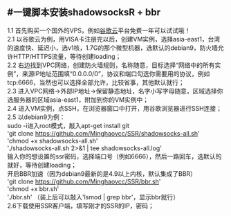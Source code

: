 #一键脚本安装shadowsocksR + bbr
---
1.1  首先购买一个国外的VPS，例如[谷歌云](https://cloud.google.com/)平台免费一年可以试试哦！   
2.1  以谷歌云为例，用VISA卡注册完以后，创建VM实例，选择asia-east1，台湾的速度快、延迟小，选v1核，1.7G的那个微型机器，选默认的debian9，防火墙允许HTTP/HTTPS流量，等待创建loading；   
2.2  右边找到VPC网络，创建防火墙规则，名称随意，目标选择“网络中的所有实例”，来源IP地址范围填“0.0.0.0/0”，协议和端口勾选你需要用的协议，例如tcp:6666，当然也可以选择全部允许，比较省事，其他默认就行；   
2.3  进入VPC网络->外部IP地址->保留静态地址，名字小写字母随意，区域选择你选服务器的区域asia-east1，附加到你的VM实例中；   
2.4  进入VM实例，点SSH，在浏览器窗口中打开，用谷歌浏览器进行SSH连接；   
2.5  以debian9为例：   
    sudo -i进入root模式，敲入apt-get install git   
    'git clone https://github.com/Minghaovcc/SSR/shadowsocks-all.sh'   
    'chmod +x shadowsocks-all.sh'   
    './shadowsocks-all.sh 2>&1 | tee shadowsocks-all.log'   
    输入你的想设置的ssr密码，选择端口号（例如6666），然后一路回车，选默认的就好，等待创建loading；   
    开启BBR加速（因为debian9最新的是4.9以上内核，默认集成了BBR）   
    'git clone https://github.com/Minghaovcc/SSR/bbr.sh'   
    'chmod +x bbr.sh'  
    './bbr.sh'    （装上后可以敲入'lsmod | grep bbr'，显示bbr就行）   
2.6下载使用SSR客户端，填写刚才的SSR的IP，密码；   
